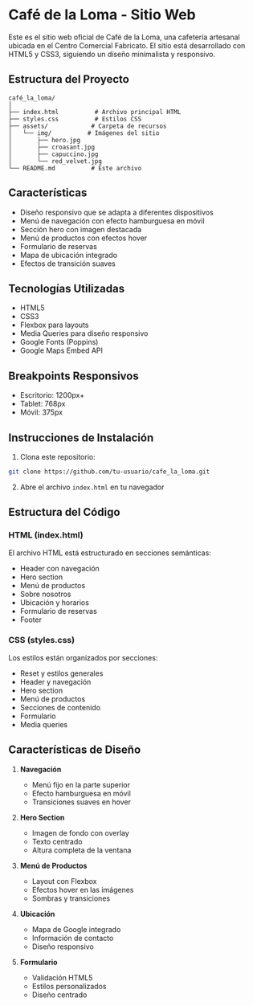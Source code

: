 # Café de la Loma - Sitio Web

Este es el sitio web oficial de Café de la Loma, una cafetería artesanal ubicada en el Centro Comercial Fabricato. El sitio está desarrollado con HTML5 y CSS3, siguiendo un diseño minimalista y responsivo.

## Estructura del Proyecto

```
café_la_loma/
│
├── index.html          # Archivo principal HTML
├── styles.css          # Estilos CSS
├── assets/            # Carpeta de recursos
│   └── img/          # Imágenes del sitio
│       ├── hero.jpg
│       ├── croasant.jpg
│       ├── capuccino.jpg
│       └── red_velvet.jpg
└── README.md          # Este archivo
```

## Características

- Diseño responsivo que se adapta a diferentes dispositivos
- Menú de navegación con efecto hamburguesa en móvil
- Sección hero con imagen destacada
- Menú de productos con efectos hover
- Formulario de reservas
- Mapa de ubicación integrado
- Efectos de transición suaves

## Tecnologías Utilizadas

- HTML5
- CSS3
- Flexbox para layouts
- Media Queries para diseño responsivo
- Google Fonts (Poppins)
- Google Maps Embed API

## Breakpoints Responsivos

- Escritorio: 1200px+
- Tablet: 768px
- Móvil: 375px

## Instrucciones de Instalación

1. Clona este repositorio:
```bash
git clone https://github.com/tu-usuario/cafe_la_loma.git
```

2. Abre el archivo `index.html` en tu navegador

## Estructura del Código

### HTML (index.html)
El archivo HTML está estructurado en secciones semánticas:
- Header con navegación
- Hero section
- Menú de productos
- Sobre nosotros
- Ubicación y horarios
- Formulario de reservas
- Footer

### CSS (styles.css)
Los estilos están organizados por secciones:
- Reset y estilos generales
- Header y navegación
- Hero section
- Menú de productos
- Secciones de contenido
- Formulario
- Media queries

## Características de Diseño

1. **Navegación**
   - Menú fijo en la parte superior
   - Efecto hamburguesa en móvil
   - Transiciones suaves en hover

2. **Hero Section**
   - Imagen de fondo con overlay
   - Texto centrado
   - Altura completa de la ventana

3. **Menú de Productos**
   - Layout con Flexbox
   - Efectos hover en las imágenes
   - Sombras y transiciones

4. **Ubicación**
   - Mapa de Google integrado
   - Información de contacto
   - Diseño responsivo

5. **Formulario**
   - Validación HTML5
   - Estilos personalizados
   - Diseño centrado
